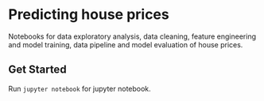 # Predicting house prices
Notebooks for data exploratory analysis, data cleaning, feature engineering and model training, data pipeline and model evaluation of house prices.


## Get Started
Run ```jupyter notebook``` for jupyter notebook.   
